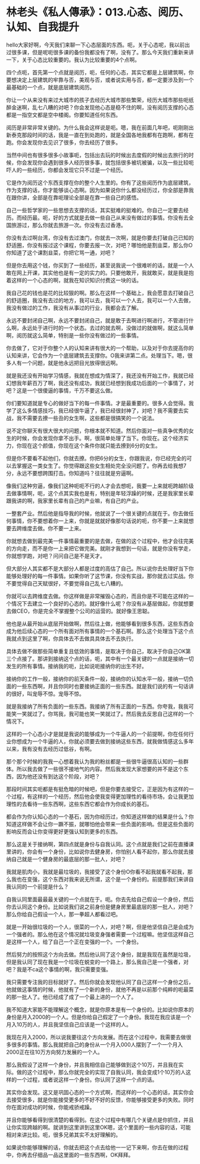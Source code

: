 # 林老头《私人傳承》：013.心态、阅历、认知、自我提升

hello大家好啊，今天我们来聊一下心态层面的东西。呃，关于心态呢，我以前出过很多课，但是呢呃很多课的备份我都没有了啊，没有了。那么今天我们重新来讲一下，关于心态比较重要的。我认为比较重要的4个点啊。

四个点呃，首先第一个点就是阅历，呃，任何的心态，其实它都是上层建筑啊，你要想决定上层建筑的牢靠与否，美观与否，或者说实用与否，都一定要涉及到一个最基础的一个点，就是底层建筑阅历。

你让一个从来没有来过大城市的孩子去经历大城市那些繁荣，经历大城市那些呃纸醉金迷啊，乱七八糟的对吧？你会发现他心态是稳不住的啊，没有阅历支撑的心态都是一指空文都是空中楼阁。你要知道任何东西。

阅历是非常非常关键的。为什么我会这样说是呃。嗯，我在前面几年吧，呃刚刚出新泰克那段时间的话，我是一直在到处跑的，就是全国各地我都有在跑啊，都有在跑。你会发现你去见识了很多，你去经历了很多。

当然中间也有很多很多小故事呃，包括出去玩的时候出去度假的时候出去旅行的时候，你会发现你会遇到很多人经历很多事，就包括很多被坑被骗，以及一些比较呃吓人的一些经历，你都会发现它只不过是一个经历。

它是作为阅历这个东西支撑在你的整个人生里的。你有了这些阅历作为底层建筑，作为支撑的话，你才能够谈心态啊。因为如果说你什么都没经历过，你全部是靠我在跟你讲，全部是在靠呃理论全部是在靠一些自己的感悟。

自己一些哲学家的一些思想去支撑的话，其实挺难的挺难的。你自己一定要去经历。而经历最。呃，好的方式就是去做一些自己从来没有做过的事情。你没有去全国旅游过，那么你就去旅游一次。你没有去过香港。

你没有去过啊台湾，你没有去过澳门，你就去一次啊，就是你要去打破自己已知的舒适圈，你没有报过这个课程，你要去报一次，对吧？哪怕他是割韭菜，那么你O你知道了这个课割韭菜，你把它骂一通，对吧？

但是你去用这个钱，你买到了一些经历，甚至说我说一个很难听的话，就是一个人敢在网上开课，其实他也是有一定的实力的。只要他敢开，我就敢买，就是我是抱着这样的一个心态的啊，就我在知识知识付费这一块的话。

我自己花的钱也是花的比较狠的啊。那么在这样一个基础上，我会愿意去打破自己的舒适圈，我没有去过的地方，我可以去，我可以一个人去，我可以一个人去做，我没有做过的工作，我没有从事过的行业，我都会去了解。

永远不要封闭自己啊，永远不要封闭自己，就是敢于去啊进行啊进行，不管进行什么啊，永远处于进行时的一个状态。去过的就去啊，没做过的就做啊，就这么简单啊，阅历就这么简单，特别是一些你没有做过的一些事情。

你去做了，它对于你整个人的认知来讲有很大的一个帮助，以及对于你去提高你的认知来讲，它会作为一个底层建筑去支撑你。O我来讲第二点。处理当下。嗯，很多人有一个问题，就是他永远把目光放得很远啊。

就是我还没有开始学习情感，我就在想成为情深了，我还没有开始工作，我就已经幻想我年薪百万了啊，我还没有成功，我就已经想到我成功后面的一个事情了，对吧？这是一个很傻逼的事情，千万不要这么做。

你们要知道就是专心的做好当下的每一件事情。才是最重要的。很多人会觉得。我学了这么多情感技巧，我已经很牛逼了，我已经很封神了，对吧？我不需要去实战，我不需要去撩一些丑的女生啊，这些都是很搞笑的一个说法。

说不定你聊天有很大很大的问题，你根本就不知道。然后你面对一些真争优秀的女生的时候，你会发现你拿不出手。啊，很简单处理了当下。你现在。这个经济实力，你现在这个颜值，你现在这个条件你就只能去撩到6分的女生。

但是你不要看不起他们，你就去撩。你把6分的女生，你跟我说，你已经完全的可以去掌握这一类女生了。你觉得跟这些女生相处完全没问题了。你再去给我想7分，永远不要想跨围打击。你知道吗？往往就是穷逼啊。

像我们这种穷逼，像我们这种呃呃不行的人才会去想呃，我要一上来就呃跨越阶级去做事情啊，呃，这个点其实我也是有，特别是年轻浮躁的时候，还是我家里长辈跟我讲的啊，我家里长辈有自己的产业嘛，有自己的产业。

一整套产业。然后他是指导我的时候，他就说了一个很关键的点就在于。你去做任何事情，你不要想着你一上来，你就是就就好像那句话说的呃，你不要一上来就想要去跨维度去做。你不要一上来。

你就想去做到最完美一件事情最重要的是去做，在做的这个过程中，他才会往完美的方向走，而不是你一上来把它做完美。就刚才我想到一句话，就是你没有学走，你就想学跑，对吧？问问自己是不是天才。

但大部分人其实都不是大部分人都是过度的高估了自己。所以说你去处理好当下你能够处理好的每一件事情。如果你听了这节课，你没有实战，那你就去过实战。你不要觉得自己天赋很好，不要觉得自己乱七八糟的。

你就可以去跨维度去做。你这样做是非常摧毁心态的，而且你是不可能在这样的一个情况下去建立一个良好的心态的。就好像什么呢？你没有从基层做起，你就想要去做CEO，你是完全不掌握整个公司的运营的。就好像王思聪。

他也是从最开始从底层开始做啊，然后往上做，他能够看到很多东西，这些东西会成为他后续心态的一个所有面对所有事情的一个基石啊。那么这个处理当下这个点我就点到这里了啊，你具体去不去做具具体去不去执行。

具体去做不做那些简单重复且低效的事情，是取决于你自己，取决于你自己OK第三个点接了。那讲到接纳这个点的话，呃，其中有一个最关键的一点就是接纳一切发生的所有事情。接纳我的呃，比如说呃接纳你的出生不好。

接纳你的工作一般，接纳你的前天条件一般，接纳你的认知水平一般，接纳一切负面的一些东西啊，并且你同时也要接纳正面的一些东西。就是我们说的有一句话讲的很好，叫宠辱不惊。宠辱不惊。

就是我接纳了所有负面的一些东西。我接纳了所有正面的一东西。你夸我，我我可能笑一笑就过了。你骂我，我可能也笑一笑就过了。然后我去反思自己这样的一个情况下。

这样的一个心态小才是就是我说的能够成为一个牛逼人的一个前提啊，你在任何行业你想成为一个牛逼的人，你就必须要去做到接纳这些东西，就我做情感这么多年以来，我有没有去经历过低谷，有啊。

那个那个时候的我我一心想着我认为我的粉丝都是一些很牛逼很高认知的一些群体。所以我去做了一些很不接地气的内容。然后我发现大家想要的并不是这个东西，因为他还没有到达这个阶段，对吧？

那段时间其实呃都是有挺危暗的时候吧，但是你要去接受它，正是因为有这样的一个过程，有这样的一个经历，然后他会使我变得更加理性的看待市场，会让我更加理性的去看待一些东西啊，这些东西它都会作为你成长的基石。

都会作为你认知心态的一个基石，因为你经历过，你知道这样做的结果是什么？你知道这样做不会让你一蹶不振，就哪怕他会带来一些负面的影响。但是这些负面的影响反而会让你变得更好更强认知到更多的东西。

那么这是关于接纳啊，第四点就是身份与自我认同。这个点就是我们之前在直播课里讲的，你会有一个身份，比如说你去健身房，你怕别人看不起你，那么你就去接纳自己就是一个健身房的最底层的那一批人，对吧？

我就是肌肉小，我就是最垃圾的，我接受了这个身份O你看不起我就看不起我，那么我也在变强，这个东西对我来说无所谓，这个是一个身份的。前提那我们来讲自我认同的一个前提是什么？

自我认同里面最最最关键的一个点就在于。呃。你去先给自己假设一个身份，然后你去认同这个身份。比如说我们说之前身份是健身房里最底层的那一批人，对吧？那么你给自己假设一个人，那一拳超人都看过吧。

就是一开始很垃圾的一个人，很菜的一个人，对吧？啊，但是他坚信自己是会成为一个强者的。那么他在这个情况就垃圾变身强者需要一个过程嘛。他坚信这样自己是这样一个人，给了自己一个正在变强的一个。一个身份。

然后努力的按照这个方向去做。然后他认同了这个身份，就是我现在虽然是垃圾，但是我认同了现在我是一个垃圾在蜕变的一个路上，那么我自己是一个强者，对吧？我是不ca这个事情的啊，我只需要变强。

我只需要专注我的目标就好了。然后你就会发现他认同了自己这样一个身份之后，他就做这事情的时候，他就有了一个新的身份，就他不再是以前那个纯粹的呃最菜的那一批人了。他已经成了成了一个最上进的一个人了。

我不知道大家能不能理解这个概念，就是你原本是有一个身份的。比如说你原本的身份是月入2000的一个人。但是你给自己假定了一个身份。我现在我应该是一个月入10万的人，并且我坚信自己应该是一个这样的人。

我现在月入2000，所以说我要往这个方向发展。而在这个过程中，我需要去做很多很多的事情。那么我就把自己的身份从一个月入000人摆到了一个一个月入2000正在往10万方向努力发展的一个人。

那么我假设了这样一个身份，并且我相信自己能够做到这个10万，并且我在实际。做的这个过程中，那么你就完全的实现了自我认同，我会变成1个10万的人这样的一个过程，或者说这样一个身份。你认同了这样一个点的话。

其实你会发现。这又是巩固心态的一个方式啊，而这样的一个心态的话，其实你会去接受很多，就是你能接受更多的不好不好的反馈，你能够接受更多的失败。同时你在面对成功的时候，你能戒骄戒躁。

并且你能够看得到很清楚的看得到。在这个过程中有哪几个关键点是你抓住，并且让你实现跨越的啊。就讲到这里讲到这里OK嗯，这个里面的一些内容的话，可能相对来讲比较。呃，很多兄弟其实不太好理解的。

如果说你能够理解的话，你就去把这个点去给他一一记下来啊，你去在做的过程中，你再去仔细品一品这里面的一些东西啊，OK拜拜。

